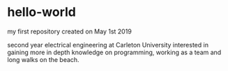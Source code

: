 # hello-world
my first repository
created on May 1st 2019

second year electrical engineering at Carleton University
interested in gaining more in depth knowledge on programming, working as a team and long walks on the beach.
